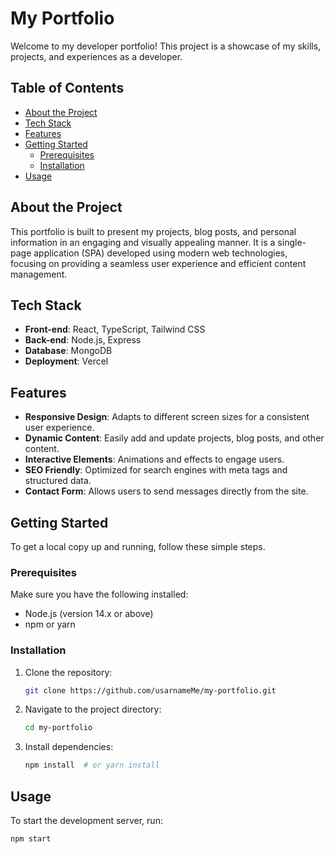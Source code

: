 # My Portfolio

Welcome to my developer portfolio! This project is a showcase of my skills, projects, and experiences as a developer. 

## Table of Contents

- [About the Project](#about-the-project)
- [Tech Stack](#tech-stack)
- [Features](#features)
- [Getting Started](#getting-started)
  - [Prerequisites](#prerequisites)
  - [Installation](#installation)
- [Usage](#usage)

## About the Project

This portfolio is built to present my projects, blog posts, and personal information in an engaging and visually appealing manner. It is a single-page application (SPA) developed using modern web technologies, focusing on providing a seamless user experience and efficient content management.


## Tech Stack

- **Front-end**: React, TypeScript, Tailwind CSS
- **Back-end**: Node.js, Express
- **Database**: MongoDB 
- **Deployment**: Vercel

## Features

- **Responsive Design**: Adapts to different screen sizes for a consistent user experience.
- **Dynamic Content**: Easily add and update projects, blog posts, and other content.
- **Interactive Elements**: Animations and effects to engage users.
- **SEO Friendly**: Optimized for search engines with meta tags and structured data.
- **Contact Form**: Allows users to send messages directly from the site.

## Getting Started

To get a local copy up and running, follow these simple steps.

### Prerequisites

Make sure you have the following installed:

- Node.js (version 14.x or above)
- npm or yarn

### Installation

1. Clone the repository:
    ```bash
    git clone https://github.com/usarnameMe/my-portfolio.git
    ```
2. Navigate to the project directory:
    ```bash
    cd my-portfolio
    ```
3. Install dependencies:
    ```bash
    npm install  # or yarn install
    ```

## Usage

To start the development server, run:
```bash
npm start 
